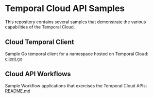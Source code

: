 # Temporal Cloud API Samples

This repository contains several samples that demonstrate the various capabilities of the Temporal Cloud.

## Cloud Temporal Client

Sample Go temporal client for a namespace hosted on Temporal Cloud: [client.go](client/temporal/client.go) 

## Cloud API Workflows

Sample Workflow applications that exercises the Temporal Cloud APIs: [README.md](cmd/worker/README.md)


